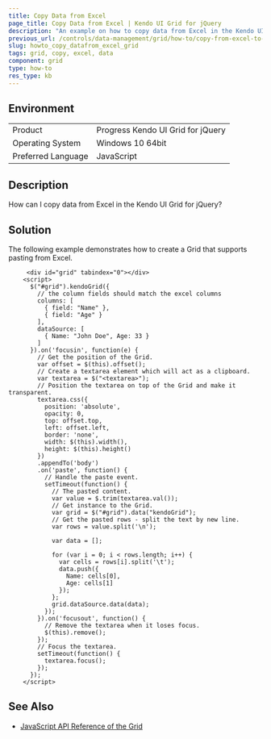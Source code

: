 ```yaml
---
title: Copy Data from Excel
page_title: Copy Data from Excel | Kendo UI Grid for jQuery
description: "An example on how to copy data from Excel in the Kendo UI Grid for jQuery."
previous_url: /controls/data-management/grid/how-to/copy-from-excel-to-grid.html, /controls/data-management/grid/how-to/copy-from-excel-to-grid, /web/grid/how-to/copy-from-excel-to-grid, /controls/data-management/grid/how-to/excel/copy-from-excel-to-grid
slug: howto_copy_datafrom_excel_grid
tags: grid, copy, excel, data
component: grid
type: how-to
res_type: kb
---
```


## Environment

<table>
 <tr>
  <td>Product</td>
  <td>Progress Kendo UI Grid for jQuery</td>
 </tr>
 <tr>
  <td>Operating System</td>
  <td>Windows 10 64bit</td>
 </tr>
 <tr>
  <td>Preferred Language</td>
  <td>JavaScript</td>
 </tr>
</table>

## Description

How can I copy data from Excel in the Kendo UI Grid for jQuery?

## Solution

The following example demonstrates how to create a Grid that supports pasting from Excel.

```dojo
     <div id="grid" tabindex="0"></div>
    <script>
      $("#grid").kendoGrid({
        // the column fields should match the excel columns
        columns: [
          { field: "Name" },
          { field: "Age" }
        ],
        dataSource: [
          { Name: "John Doe", Age: 33 }
        ]
      }).on('focusin', function(e) {
        // Get the position of the Grid.
        var offset = $(this).offset();
        // Create a textarea element which will act as a clipboard.
        var textarea = $("<textarea>");
        // Position the textarea on top of the Grid and make it transparent.
        textarea.css({
          position: 'absolute',
          opacity: 0,
          top: offset.top,
          left: offset.left,
          border: 'none',
          width: $(this).width(),
          height: $(this).height()
        })
        .appendTo('body')
        .on('paste', function() {
          // Handle the paste event.
          setTimeout(function() {
            // The pasted content.
            var value = $.trim(textarea.val());
            // Get instance to the Grid.
            var grid = $("#grid").data("kendoGrid");
            // Get the pasted rows - split the text by new line.
            var rows = value.split('\n');

            var data = [];

            for (var i = 0; i < rows.length; i++) {
              var cells = rows[i].split('\t');
              data.push({
                Name: cells[0],
                Age: cells[1]
              });
            };
            grid.dataSource.data(data);
          });
        }).on('focusout', function() {
          // Remove the textarea when it loses focus.
          $(this).remove();
        });
        // Focus the textarea.
        setTimeout(function() {
          textarea.focus();
        });
      });
    </script>
```

## See Also

* [JavaScript API Reference of the Grid](/api/javascript/ui/grid)
